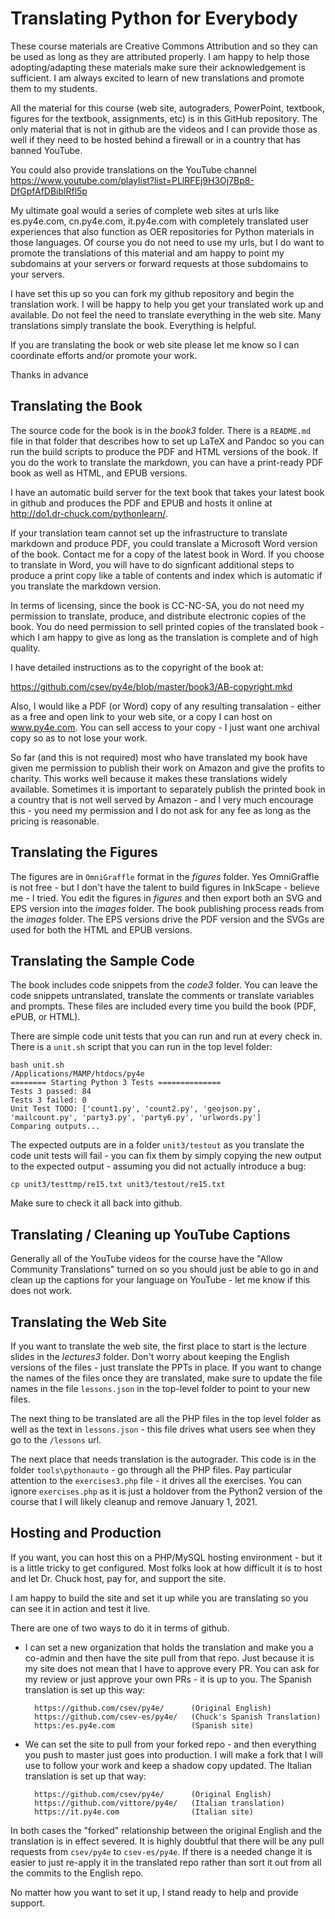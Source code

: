 Translating Python for Everybody
================================

These course materials are Creative Commons Attribution and so they can be used
as long as they are attributed properly.  I am happy to help those
adopting/adapting these materials make sure their acknowledgement is
sufficient.  I am always excited to learn of new translations and promote them
to my students.

All the material for this course (web site, autograders, PowerPoint, textbook,
figures for the textbook, assignments, etc) is in this GitHub repository.  The
only material that is not in github are the videos and I can provide those as
well if they need to be hosted behind a firewall or in a country that has banned
YouTube.

You could also provide translations on the YouTube channel
https://www.youtube.com/playlist?list=PLlRFEj9H3Oj7Bp8-DfGpfAfDBiblRfl5p

My ultimate goal would a series of complete web sites at urls like es.py4e.com,
cn.py4e.com, it.py4e.com with completely translated user experiences that also function
as OER repositories for Python materials in those languages.  Of course you do not
need to use my urls, but I do want to promote the translations of this material
and am happy to point my subdomains at your servers or forward requests at those
subdomains to your servers.

I have set this up so you can fork my github repository and begin the translation
work. I will be happy to help you get your translated work up and available.
Do not feel the need to translate everything in the web site.  Many translations
simply translate the book.  Everything is helpful.

If you are translating the book or web site please let me know so I
can coordinate efforts and/or promote your work.

Thanks in advance

Translating the Book
--------------------

The source code for the book is in the *book3* folder.  There is a `README.md`
file in that folder that describes how to set up LaTeX and Pandoc so you can
run the build scripts to produce the PDF and HTML versions of the book.  If you do the
work to translate the markdown, you can have a print-ready PDF book as well
as HTML, and EPUB versions.

I have an automatic build server for the text book that takes your
latest book in github and produces the PDF and EPUB and hosts it online at
http://do1.dr-chuck.com/pythonlearn/.

If your translation team cannot set up the infrastructure to translate
markdown and produce PDF, you could translate a Microsoft Word version
of the book.  Contact me for a copy of the latest book in Word.  If you
choose to translate in Word, you will have to do signficant additional
steps to produce a print copy like a table of contents and index which
is automatic if you translate the markdown version.

In terms of licensing, since the book is CC-NC-SA, you do not need
my permission to translate, produce, and distribute electronic copies
of the book.  You do need permission to sell printed copies of the
translated book - which I am happy to give as long as the translation
is complete and of high quality.

I have detailed instructions as to the copyright of the book at:

https://github.com/csev/py4e/blob/master/book3/AB-copyright.mkd

Also, I would like a PDF (or Word) copy of any resulting transalation - either
as a free and open link to your web site, or a copy I can host on
www.py4e.com.  You can sell access to your copy - I just want one
archival copy so as to not lose your work.

So far (and this is not required) most who have translated my book have given
me permission to publish their work on Amazon and give the profits to charity.
This works well because it makes these translations widely available.  Sometimes
it is important to separately publish the printed book in a country that is not
well served by Amazon - and I very much encourage this - you need my permission
and I do not ask for any fee as long as the pricing is reasonable.

Translating the Figures
-----------------------

The figures are in `OmniGraffle` format in the *figures* folder.   Yes OmniGraffle
is not free - but I don't have the talent to build figures in InkScape - believe
me - I tried.  You edit the figures in *figures* and then export both an SVG and
EPS version into the *images* folder.   The book publishing process reads from
the *images* folder.  The EPS versions drive the PDF version and the SVGs are
used for both the HTML and EPUB versions.

Translating the Sample Code
---------------------------

The book includes code snippets from the *code3* folder.   You can leave the
code snippets untranslated, translate the comments or translate variables and
prompts.   These files are included every time you build the book (PDF, ePUB, or
HTML).

There are simple code unit tests that you can run and run at every
check in.   There is a `unit.sh` script that you can run in the top level folder:

    bash unit.sh
    /Applications/MAMP/htdocs/py4e
    ======== Starting Python 3 Tests ==============
    Tests 3 passed: 84
    Tests 3 failed: 0
    Unit Test TODO: ['count1.py', 'count2.py', 'geojson.py',
    'mailcount.py', 'party3.py', 'party6.py', 'urlwords.py']
    Comparing outputs...

The expected outputs are in a folder `unit3/testout` as you translate the code
unit tests will fail - you can fix them by simply copying the new output to the
expected output - assuming you did not actually introduce a bug:

    cp unit3/testtmp/re15.txt unit3/testout/re15.txt

Make sure to check it all back into github.

Translating / Cleaning up YouTube Captions
------------------------------------------

Generally all of the YouTube videos for the course have the "Allow Community
Translations" turned on so you should just be able to go in and clean up the
captions for your language on YouTube - let me know if this does not work.


Translating the Web Site
------------------------

If you want to translate the web site, the first place to start is the lecture
slides in the *lectures3* folder.   Don't worry about keeping the English versions
of the files - just translate the PPTs in place.  If you want to change the names
of the files once they are translated, make sure to update the file names
in the file `lessons.json` in the top-level folder to point to your new files.

The next thing to be translated are all the PHP files in the top level folder
as well as the text in `lessons.json` - this file drives what users see when they
go to the `/lessons` url.

The next place that needs translation is the autograder.  This code is in the folder
`tools\pythonauto` - go through all the PHP files.  Pay particular attention to
the `exercises3.php` file - it drives all the exercises.  You can ignore `exercises.php`
as it is just a holdover from the Python2 version of the course that I will
likely cleanup and remove January 1, 2021.

Hosting and Production
----------------------

If you want, you can host this on a PHP/MySQL hosting environment - but it is a little tricky
to get configured. Most folks look at how difficult it is to host and let Dr. Chuck host,
pay for, and support the site.

I am happy to build the site and set it up while you are translating so you can see it in action
and test it live.

There are one of two ways to do it in terms of github.

* I can set a new organization that holds the translation and make you a co-admin and
then have the site pull from that repo.  Just because it is my site does not mean that
I have to approve every PR.  You can ask for my review or just approve your own PRs - it
is up to you.  The Spanish translation is set up this way:

        https://github.com/csev/py4e/      (Original English)
        https://github.com/csev-es/py4e/   (Chuck's Spanish Translation)
        https:/es.py4e.com                 (Spanish site)

* We can set the site to pull from your forked repo - and then everything you push to master
just goes into production.  I will make a fork that I will use to follow your work and keep a
shadow copy updated.  The Italian translation is set up that way:

        https://github.com/csev/py4e/      (Original English)
        https://github.com/vittore/py4e/   (Italian translation)
        https://it.py4e.com                (Italian site)

In both cases the "forked" relationship between the original English and the translation
is in effect severed.  It is highly doubtful that there will be any pull requests from
`csev/py4e` to `csev-es/py4e`.  If there is a needed change it is easier to just re-apply it
in the translated repo rather than sort it out from all the commits to the English repo.

No matter how you want to set it up, I stand ready to help and provide support.


